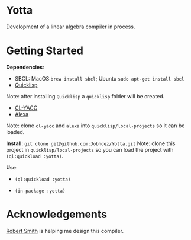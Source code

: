 # Yotta 
Development of a linear algebra compiler in process.

# Getting Started
**Dependencies**: 
- SBCL: MacOS:`brew install sbcl`; Ubuntu `sudo apt-get install sbcl`
- [Quicklisp](https://www.quicklisp.org/beta/)

Note: after installing `Quicklisp` a `quicklisp` folder will be created. 
- [CL-YACC](https://github.com/jech/cl-yacc)
- [Alexa](https://github.com/quil-lang/alexa)

Note: clone `cl-yacc` and `alexa` into `quicklisp/local-projects` so it can be loaded.

**Install**:
`git clone git@github.com:Jobhdez/Yotta.git`
Note: clone this project in `quicklisp/local-projects` so you can load the project with `(ql:quickload :yotta)`.

**Use**:
- `(ql:quickload :yotta)`

- `(in-package :yotta)`

# Acknowledgements
[Robert Smith](https://github.com/stylewarning) is helping me design this compiler.
